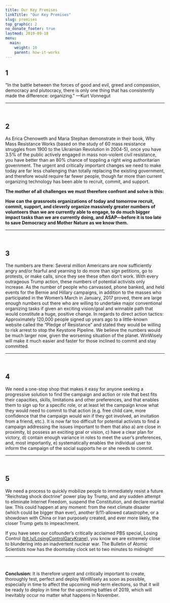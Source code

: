 ```yaml
---
title: Our Key Premises
linkTitle: "Our Key Premises"
slug: premises
top_graphic: 2
no_donate_footer: true
lastmod: 2019-09-18
menu:
  main:
    weight: 10
    parent: how-it-works
---
```


## 1

"In the battle between the forces of good and evil, greed and compassion, democracy and plutocracy, there is only one thing that has consistently made the difference: organizing."  —Kurt Vonnegut

* * *
<br>

## 2

As Erica Chenoweth and Maria Stephan demonstrate in their book, Why Mass Resistance Works (based on the study of 60 mass resistance struggles from 1900 to the Ukrainian Revolution in 2004-5), once you have 3.5% of the public actively engaged in mass non-violent civil resistance, you have better than an 80% chance of toppling a right wing authoritarian government. The urgent and critically important changes we need to make today are far less challenging than totally replacing the existing government, and therefore would require far fewer people, though far more than current organizing technology has been able to recruit, commit, and support. 

**The mother of all challenges we must therefore confront and solve is this:**

**How can the grassroots organizations of today and tomorrow recruit, commit, support, and cleverly organize massively greater numbers of volunteers than we are currently able to engage, to do much bigger impact tasks than we are currently doing, and ASAP—before it is too late to save Democracy and Mother Nature as we know them.**

* * *
<br>

## 3

The numbers are there:  Several million Americans are now sufficiently angry and/or fearful and yearning to do more than sign petitions, go to protests, or make calls, since they see these often don’t work. With every outrageous Trump action, these numbers of potential activists only increase.  As the number of people who canvassed, phone banked, and held events for the Bernie and Hillary campaigns, in addition to the masses who participated in the Women’s March in January, 2017 proved, there are large enough numbers out there who are willing to undertake major conventional organizing tasks if given an exciting vision/goal and winnable path that would constitute a huge, positive change. In regards to direct action tactics: Approximately 120,000 people signed up years ago to a little-known website called the “Pledge of Resistance” and stated they would be willing to risk arrest to stop the Keystone Pipeline. We believe the numbers would be much larger now, given the worsening situation of the planet. WinWisely will make it much easier and faster for those inclined to commit and stay committed.

* * *
<br>

## 4

We need a one-stop shop that makes it easy for anyone seeking a progressive solution to find the campaign and action or role that best fits their capacities, skills, limitations and other preferences, and that enables them to sign up for a specific role, or at least let the campaign know what they would need to commit to that action (e.g. free child care, more confidence that the campaign would win if they got involved, an invitation from a friend, etc.). It is now far too difficult for potential activists to find a campaign addressing the issues important to them that also a) are close in proximity, b) possess an exciting goal or vision, c) have a clear plan for victory, d) contain enough variance in roles to meet the user’s preferences, and, most importantly, e) systematically enables the individual user to inform the campaign of the social supports he or she needs to commit.

* * *
<br>

## 5

We need a process to quickly mobilize people to immediately resist a future “Reichstag shock doctrine” power play by Trump, and any sudden attempt to eliminate Internet Freedom, suspend the Constitution, and declare martial law. This could happen at any moment: from the next climate disaster (which could be bigger than ever), another 9/11-allowed catastrophe, or a showdown with China or Iran purposely created, and ever more likely, the closer Trump gets to impeachment.

If you have seen our cofounder’s critically acclaimed PBS special, Losing Control ([bit.ly/LosingControlGaryKrane](http://bit.ly/LosingControlGaryKrane)), you know we are extremely close to blundering into an inadvertent nuclear war. The Bulletin of Atomic Scientists now has the doomsday clock set to two minutes to midnight!

* * *
<br>

**Conclusion:** It is therefore urgent and critically important to create, thoroughly test, perfect and deploy WinWisely as soon as possible, especially in time to affect the upcoming mid-term elections, so that it will be ready to deploy in time for the upcoming battles of 2019, which will inevitably occur no matter what happens in November.